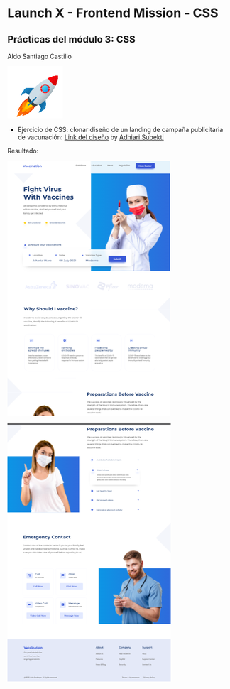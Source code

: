# Launch X - Frontend Mission - CSS

## Prácticas del módulo 3: CSS
Aldo Santiago Castillo

![rocket](img/rocket.gif)

- Ejercicio de CSS: clonar diseño de un landing de campaña publicitaria de vacunación: [Link del diseño](https://github.com/LaunchX-InnovaccionVirtual/FrontEnd-Mision/blob/main/03%20-%20CSS/practica/landingVacunaci%C3%B3n.png) by [Adhiari Subekti](https://dribbble.com/Adhiari_is)

Resultado:

![captura1](img/2022-03-13%20(3).png)

![captura2](img/2022-03-13%20(4).png)
